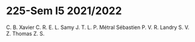 # 225-Sem I5 2021/2022

C. B.
Xavier
C. R.
E. L.
Samy
J. T.
L. P.
Métral Sébastien
P. V.
R. Landry
S. V.
Z. Thomas
Z. S.
